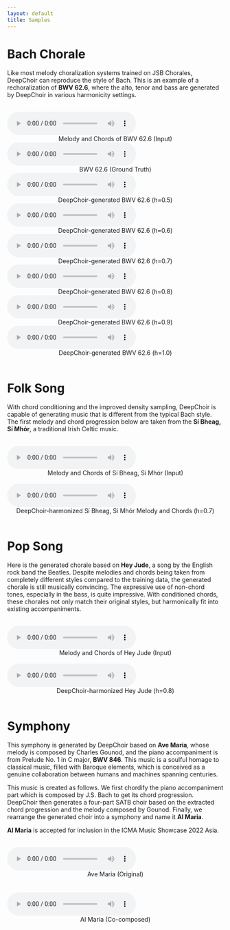 ```yaml
---
layout: default
title: Samples
---
```


# Bach Chorale

Like most melody choralization systems trained on JSB Chorales, DeepChoir can reproduce the style of Bach. This is an example of a rechoralization of **BWV 62.6**, where the alto, tenor and bass are generated by DeepChoir in various harmonicity settings.

<br>
<audio id="audio_1" src="samples/chorale/BWV_62.6_(input).mp3" type="audio/mpeg" controls controlsList="nodownload">Your browser does not support the audio element.</audio>
<center>Melody and Chords of BWV 62.6 (Input)</center>
<audio id="audio_2" src="samples/chorale/BWV_62.6_(ground_truth).mp3" type="audio/mpeg" controls controlsList="nodownload">Your browser does not support the audio element.</audio>
<center>BWV 62.6 (Ground Truth)</center>
<audio id="audio_3" src="samples/chorale/BWV_62.6_(h=0.5).mp3" type="audio/mpeg" controls controlsList="nodownload">Your browser does not support the audio element.</audio>
<center>DeepChoir-generated BWV 62.6 (h=0.5)</center>
<audio id="audio_4" src="samples/chorale/BWV_62.6_(h=0.6).mp3" type="audio/mpeg" controls controlsList="nodownload">Your browser does not support the audio element.</audio>
<center>DeepChoir-generated BWV 62.6 (h=0.6)</center>
<audio id="audio_5" src="samples/chorale/BWV_62.6_(h=0.7).mp3" type="audio/mpeg" controls controlsList="nodownload">Your browser does not support the audio element.</audio>
<center>DeepChoir-generated BWV 62.6 (h=0.7)</center>
<audio id="audio_6" src="samples/chorale/BWV_62.6_(h=0.8).mp3" type="audio/mpeg" controls controlsList="nodownload">Your browser does not support the audio element.</audio>
<center>DeepChoir-generated BWV 62.6 (h=0.8)</center>
<audio id="audio_7" src="samples/chorale/BWV_62.6_(h=0.9).mp3" type="audio/mpeg" controls controlsList="nodownload">Your browser does not support the audio element.</audio>
<center>DeepChoir-generated BWV 62.6 (h=0.9)</center>
<audio id="audio_8" src="samples/chorale/BWV_62.6_(h=1.0).mp3" type="audio/mpeg" controls controlsList="nodownload">Your browser does not support the audio element.</audio>
<center>DeepChoir-generated BWV 62.6 (h=1.0)</center>
<br>

# Folk Song
With chord conditioning and the improved density sampling, DeepChoir is capable of generating music that is different from the typical Bach style. The first melody and chord progression below are taken from the **Sí Bheag, Sí Mhór**, a traditional Irish Celtic music.

<br>
<audio id="audio_9" src="samples/folk/Sí_Bheag,_Sí_Mhór_(input).mp3" type="audio/mpeg" controls controlsList="nodownload">Your browser does not support the audio element.</audio>
<center>Melody and Chords of Sí Bheag, Sí Mhór (Input)</center>
<br>
<audio id="audio_10" src="samples/folk/Sí_Bheag,_Sí_Mhór_(h=0.7).mp3" type="audio/mpeg" controls controlsList="nodownload">Your browser does not support the audio element.</audio>
<center>DeepChoir-harmonized Sí Bheag, Sí Mhór Melody and Chords (h=0.7)</center>
<br>

# Pop Song
Here is the generated chorale based on **Hey Jude**, a song by the English rock band the Beatles. Despite melodies and chords being taken from completely different styles compared to the training data, the generated chorale is still musically convincing. The expressive use of non-chord tones, especially in the bass, is quite impressive. With conditioned chords, these chorales not only match their original styles, but harmonically fit into existing accompaniments.

<br>
<audio id="audio_11" src="samples/pop/Hey_Jude_(input).mp3" type="audio/mpeg" controls controlsList="nodownload">Your browser does not support the audio element.</audio>
<center>Melody and Chords of Hey Jude (Input)</center>
<br>
<audio id="audio_12" src="samples/pop/Hey_Jude_(h=0.8).mp3" type="audio/mpeg" controls controlsList="nodownload">Your browser does not support the audio element.</audio>
<center>DeepChoir-harmonized Hey Jude (h=0.8)</center>
<br>

# Symphony

This symphony is generated by DeepChoir based on **Ave Maria**, whose melody is composed by Charles Gounod, and the piano accompaniment is from Prelude No. 1 in C major, **BWV 846**. This music is a soulful homage to classical music, filled with Baroque elements, which is conceived as a genuine collaboration between humans and machines spanning centuries.

This music is created as follows. We first chordify the piano accompaniment part which is composed by J.S. Bach to get its chord progression. DeepChoir then generates a four-part SATB choir based on the extracted chord progression and the melody composed by Gounod. Finally, we rearrange the generated choir into a symphony and name it **AI Maria**.

**AI Maria** is accepted for inclusion in the ICMA Music Showcase 2022 Asia.

<br>
<audio id="audio_13" src="samples/symphony/Ave_Maria_(original).mp3" type="audio/mpeg" controls controlsList="nodownload">Your browser does not support the audio element.</audio>
<center>Ave Maria (Original)</center>
<br>
<br>
<audio id="audio_14" src="samples/symphony/AI_Maria_(co-composed).mp3" type="audio/mpeg" controls controlsList="nodownload">Your browser does not support the audio element.</audio>
<center>AI Maria (Co-composed)</center>
<br>

  
